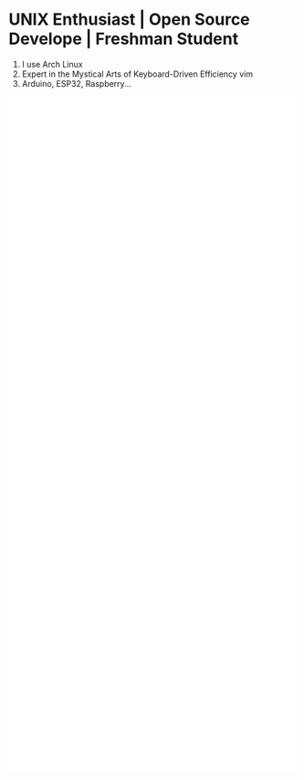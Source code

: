 #  UNIX Enthusiast | Open Source Develope | Freshman Student

1. I use Arch Linux
2. Expert in the Mystical Arts of Keyboard-Driven Efficiency vim
3. Arduino, ESP32, Raspberry...  

![](https://raw.githubusercontent.com/capi-nemoo/github-stats/master/generated/overview.svg#gh-dark-mode-only) ![](https://raw.githubusercontent.com/capi-nemoo/github-stats/master/generated/languages.svg#gh-dark-mode-only)
![](https://raw.githubusercontent.com/capi-nemoo/github-stats/master/generated/overview.svg#gh-light-mode-only) ![](https://raw.githubusercontent.com/capi-nemoo/github-stats/master/generated/languages.svg#gh-light-mode-only)


